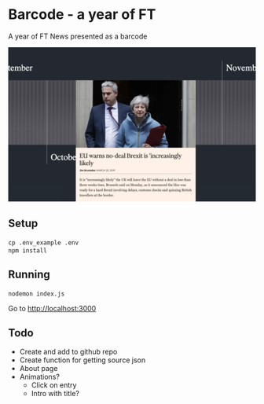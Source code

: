 # Barcode - a year of FT

A year of FT News presented as a barcode

![Alt text](./docs/example.png?raw=true "Example of a yeat of FT headline images in Barcode format")

## Setup

```
cp .env_example .env
npm install
```

## Running

```
nodemon index.js
```

Go to [http://localhost:3000](http://localhost:3000)

## Todo

- Create and add to github repo
- Create function for getting source json
- About page
- Animations?
  - Click on entry
  - Intro with title?
